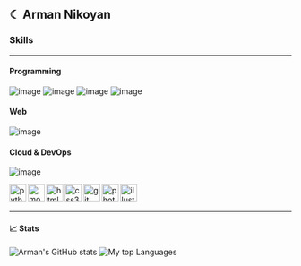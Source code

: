 ## ☾ Arman Nikoyan

### Skills

---
#### Programming
![image](https://img.shields.io/badge/Rust-black?style=for-the-badge&logo=rust&logoColor=#E57324)
![image](https://img.shields.io/badge/C-00599C?style=for-the-badge&logo=c&logoColor=white)
![image](https://img.shields.io/badge/C%2B%2B-00599C?style=for-the-badge&logo=c%2B%2B&logoColor=white)
![image](https://img.shields.io/badge/Python-FFD43B?style=for-the-badge&logo=python&logoColor=blue)

#### Web
![image](https://img.shields.io/badge/React-20232A?style=for-the-badge&logo=react&logoColor=61DAFB)

#### Cloud & DevOps
![image](https://img.shields.io/badge/Docker-2CA5E0?style=for-the-badge&logo=docker&logoColor=white)
          
<img align="left" alt="python" width="30px" src="https://cdn.jsdelivr.net/gh/devicons/devicon/icons/python/python-original.svg" />
<img align="left" alt="mongodb" width="30px" src="https://cdn.jsdelivr.net/gh/devicons/devicon/icons/mongodb/mongodb-original.svg" />

<img align="left" alt="html5" width="30px" src="https://cdn.jsdelivr.net/gh/devicons/devicon/icons/html5/html5-original.svg" />
<img align="left" alt="css3" width="30px" src="https://cdn.jsdelivr.net/gh/devicons/devicon/icons/css3/css3-original.svg" />

<img align="left" alt="git" width="30px" src="https://cdn.jsdelivr.net/gh/devicons/devicon/icons/git/git-original.svg" />

<img align="left" alt="photoshop" width="30px" src="https://cdn.jsdelivr.net/gh/devicons/devicon/icons/photoshop/photoshop-plain.svg" />
<img align="left" alt="illustrator" width="30px" src="https://cdn.jsdelivr.net/gh/devicons/devicon/icons/illustrator/illustrator-plain.svg" />

<br>
<br>

---

#### 📈 Stats
![Arman's GitHub stats](https://github-readme-stats.vercel.app/api?username=namrabtw&show_icons=true&theme=bear)
![My top Languages](https://github-readme-stats.vercel.app/api/top-langs/?username=namrabtw&layout=compact&theme=bear)
